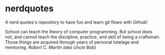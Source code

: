 # nerdquotes
A nerd quotes's repository to have fun and learn git flows with Github!

School can teach the theory of computer programming. But school does not, and cannot teach the discipline, practice, and skill of being a craftsman. Those things are acquired through years of personal tutelage and mentoring.
*Robert C. Martin (aka Uncle Bob)*
